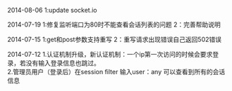 2014-08-06
   1:update socket.io
   
2014-07-19
   1:修复监听端口为80时不能查看会话列表的问题
   2：完善帮助说明

2014-07-15
   1:get和post参数支持重写
   2：重写请求出现错误自己返回502错误

2014-07-12 
   1.认证机制升级，新认证机制：一个ip第一次访问的时候会要求登录，若没有输入登录信息也跳过。  
   2.管理员用户（登录后）在session filter 输入user：any 可以查看到所有的会话信息  

